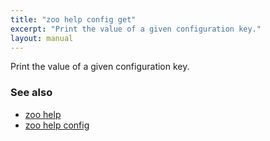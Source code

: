 ```yaml
---
title: "zoo help config get"
excerpt: "Print the value of a given configuration key."
layout: manual
---
```


Print the value of a given configuration key.

### See also

* [zoo help](./zoo_help)
* [zoo help config](./zoo_help_config)